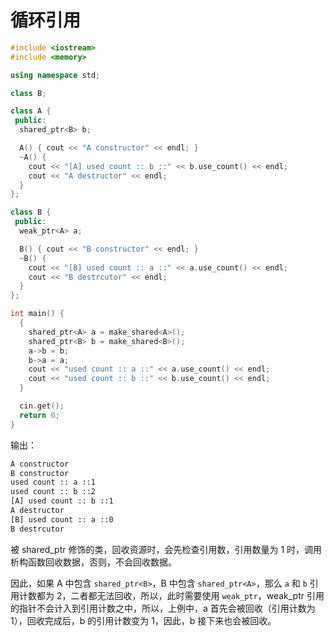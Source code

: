 ﻿# 循环引用

```cpp
#include <iostream>
#include <memory>

using namespace std;

class B;

class A {
 public:
  shared_ptr<B> b;

  A() { cout << "A constructor" << endl; }
  ~A() {
    cout << "[A] used count :: b ::" << b.use_count() << endl;
    cout << "A destructor" << endl;
  }
};

class B {
 public:
  weak_ptr<A> a;

  B() { cout << "B constructor" << endl; }
  ~B() {
    cout << "[B] used count :: a ::" << a.use_count() << endl;
    cout << "B destrcutor" << endl;
  }
};

int main() {
  {
    shared_ptr<A> a = make_shared<A>();
    shared_ptr<B> b = make_shared<B>();
    a->b = b;
    b->a = a;
    cout << "used count :: a ::" << a.use_count() << endl;
    cout << "used count :: b ::" << b.use_count() << endl;
  }

  cin.get();
  return 0;
}
```

输出：

```txt
A constructor
B constructor
used count :: a ::1
used count :: b ::2
[A] used count :: b ::1
A destructor
[B] used count :: a ::0
B destrcutor
```

被 shared_ptr 修饰的类，回收资源时，会先检查引用数，引用数量为 1 时，调用析构函数回收数据，否则，不会回收数据。

因此，如果 A 中包含 `shared_ptr<B>`，B 中包含 `shared_ptr<A>`，那么 `a` 和 `b` 引用计数都为 2，二者都无法回收，所以，此时需要使用 `weak_ptr`，weak_ptr 引用的指针不会计入到引用计数之中，所以，上例中，a 首先会被回收（引用计数为 1），回收完成后，b 的引用计数变为 1，因此，b 接下来也会被回收。

